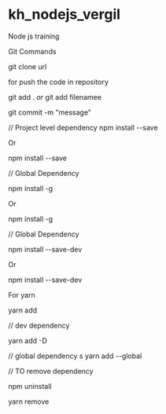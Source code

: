 # kh_nodejs_vergil
Node js training

Git Commands

git clone url


for push the code in repository

git add . 
*or*
git add filenamee

git commit -m "message"

// Project level dependency
npm install <Package-Name> --save

Or

npm install --save <Package-Name> 

// Global Dependency

npm install <Package-Name> -g

Or

npm install -g <Package-Name>

// Global Dependency

npm install <Package-Name> --save-dev

Or

npm install --save-dev <Package-Name>

For yarn

yarn add <Package-Name>


// dev dependency

yarn add -D <package-name>

// global dependency
s
yarn add --global <package-name>

// TO remove dependency

npm uninstall <package-name>

yarn remove <package-name>